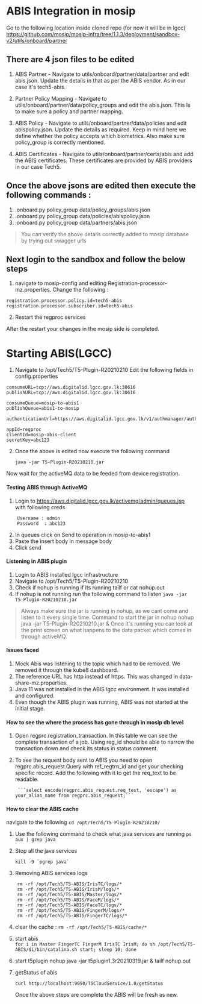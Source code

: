 # ABIS Integration in mosip
Go to the following location inside cloned repo (for now it will be in lgcc) https://github.com/mosip/mosip-infra/tree/1.1.3/deployment/sandbox-v2/utils/onboard/partner


## There are 4 json files to be edited 

1. ABIS Partner - 
	Navigate to utils/onboard/partner/data/partner and edit abis.json. Update the details in that as per the ABIS vendor. As in our case it's tech5-abis.

2. Partner Policy Mapping - 
Navigate to utils/onboard/partner/data/policy_groups and edit the abis.json. This 
	Is to make sure a policy and partner mapping.

3. ABIS Policy -
	Navigate to utils/onboard/partner/data/policies and edit abispolicy.json. Update the details as required. Keep in mind here we define whether the policy accepts which biometrics. Also make sure policy_group is correctly mentioned.

4. ABIS Certificates - 
	Navigate to utils/onboard/partner/certs/abis and add the ABIS certificates. These certificates are provided by ABIS providers in our case Tech5.

## Once the above jsons are edited then execute the following commands :

1. .onboard.py policy_group data/policy_groups/abis.json
2. .onboard.py policy_group data/policies/abispolicy.json
3. .onboard.py policy_group data/partners/abis.json

> You can verify the above details correctly added to mosip database by trying out swagger urls

## Next login to the sandbox and follow the below steps
1. navigate to mosip-config and editing Registration-processor-mz.properties. Change the following : 
```
registration.processor.policy.id=tech5-abis
registration.processor.subscriber.id=tech5-abis
```
2. Restart the regproc services

After the restart your changes in the mosip side is completed.

# Starting ABIS(LGCC)

1. Navigate to /opt/Tech5/T5-Plugin-R20210210 
Edit the following fields in config.properties
```
consumeURL=tcp://aws.digitalid.lgcc.gov.lk:30616
publishURL=tcp://aws.digitalid.lgcc.gov.lk:30616

consumeQueue=mosip-to-abis1
publishQueue=abis1-to-mosip

authenticationUrl=https://aws.digitalid.lgcc.gov.lk/v1/authmanager/authenticate/clientidsecretkey

appId=regproc
clientId=mosip-abis-client
secretKey=abc123
```


2. Once the above is edited now execute the following command
	
    ```java -jar T5-Plugin-R20210210.jar```

Now wait for the activeMQ data to be feeded from device registration.




#### Testing ABIS through ActiveMQ

1. Login to https://aws.digitalid.lgcc.gov.lk/activemq/admin/queues.jsp with following creds
```
	Username : admin
	Password  : abc123
```
2. In queues click on Send to operation in mosip-to-abis1
3. Paste the insert body in message body
4. Click send

#### Listening in ABIS plugin

1. Login to ABIS installed lgcc infrastructure
2. Navigate to /opt/Tech5/T5-Plugin-R20210210
3. Check if nohup is running if its running tailf or cat nohup.out
4. If nohup is not running run the following command to listen 
 ```java -jar T5-Plugin-R20210210.jar```
>Always make sure the jar is running in nohup, as we cant come and listen to it every single time. Command to start the jar in nohup
 nohup java -jar T5-Plugin-R20210210.jar &
Once it's running you can look at the print screen on what happens to the data packet which comes in through activeMQ.


#### Issues faced 
1. Mock Abis was listening to the topic which had to be removed. We removed it through the kube8 dashboard.
2. The reference URL has http instead of https. This was changed in  data-share-mz.properties.
3. Java 11 was not installed in the ABIS lgcc environment. It was installed and configured.
4. Even though the ABIS plugin was running, ABIS was not started at the initial stage.


#### How to see the where the process has gone through in mosip db level

1. Open regprc.registration_transaction. In this table we can see the complete transaction of a job. Using reg_id should be able to narrow the transaction down and check its status in status comment.
2. To see the request body sent to ABIS you need to open regprc.abis_request.Query with ref_regtrn_id and get your checking specific record. Add the following with it to get the req_text to be readable.

		```select encode(regprc.abis_request.req_text, 'escape') as your_alias_name from regprc.abis_request;```


#### How to clear the ABIS cache
   navigate to the following 
   ```cd /opt/Tech5/T5-Plugin-R20210210/```
   
1. Use the following command to check what java services are running 
        ```ps aux | grep java```
2. Stop all the java services

   ```kill -9 `pgrep java` ```  

3. Removing ABIS services logs
```      
	rm -rf /opt/Tech5/T5-ABIS/IrisTC/logs/*
	rm -rf /opt/Tech5/T5-ABIS/IrisM/logs/*
	rm -rf /opt/Tech5/T5-ABIS/Master/logs/*
	rm -rf /opt/Tech5/T5-ABIS/FaceM/logs/*
	rm -rf /opt/Tech5/T5-ABIS/FaceTC/logs/*
	rm -rf /opt/Tech5/T5-ABIS/FingerM/logs/*
	rm -rf /opt/Tech5/T5-ABIS/FingerTC/logs/*
```	
	
4. clear the cache :
	```rm -rf /opt/Tech5/T5-ABIS/cache/*```
	
5. start abis   
	```for i in Master FingerTC FingerM IrisTC IrisM; do sh /opt/Tech5/T5-ABIS/$i/bin/catalina.sh start; sleep 10; done```	
	
6. start t5plugin
	 nohup java -jar t5plugin1.3r20210319.jar &
	 tailf nohup.out
7. getStatus of abis

	```curl http://localhost:9090/T5CloudService/1.0/getStatus```


	Once the above steps are complete the ABIS will be fresh as new.

